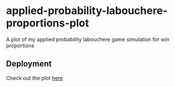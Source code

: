 # applied-probability-labouchere-proportions-plot
A plot of my applied probability labouchere game simulation for win proportions


## Deployment
Check out the plot [here](https://chuset21.github.io/applied-probability-labouchere-proportions-plot/)
